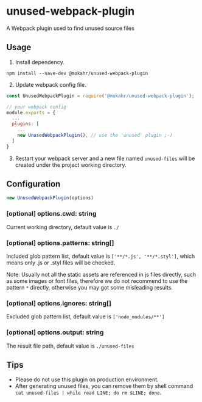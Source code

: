 # unused-webpack-plugin

A Webpack plugin used to find unused source files


## Usage

1. Install dependency.

`npm install --save-dev @mokahr/unused-webpack-plugin`

2. Update webpack config file.

```js
const UnusedWebpackPlugin = require('@mokahr/unused-webpack-plugin');

// your webpack config
module.exports = {
  ...
  plugins: [
    ...
    new UnusedWebpackPlugin(), // use the 'unused' plugin ;-)
  ]
}
```

3. Restart your webpack server and a new file named `unused-files` will be created under the project working directory.

## Configuration

```js
new UnusedWebpackPlugin(options)
```

### [optional] options.cwd: string

Current working directory, default value is `./`

### [optional] options.patterns: string[]

Included glob pattern list, default value is `['**/*.js', '**/*.styl']`, which means only .js or .styl files will be checked.

Note: Usually not all the static assets are referenced in js files directly, such as some images or font files, therefore we do not recommend to use the pattern `*` directly, otherwise you may got some misleading results.

### [optional] options.ignores: string[]

Excluded glob pattern list, default value is `['node_modules/**']`

### [optional] options.output: string

The result file path, default value is `./unused-files`

## Tips

- Please do not use this plugin on production environment.
- After generating unused files, you can remove them by shell command `cat unused-files | while read LINE; do rm $LINE; done`.
